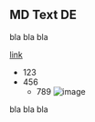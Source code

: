 ## MD Text DE

bla bla bla

[link](https://www.google.com)

  * 123
  * 456
    * 789
![image](https://www.google.com/images/branding/googlelogo/1x/googlelogo_color_272x92dp.png)

bla bla bla


